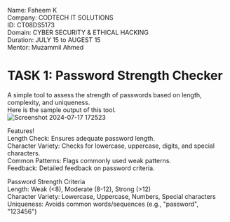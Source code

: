 Name: Faheem K  
Company: CODTECH IT SOLUTIONS  
ID: CT08DS5173  
Domain: CYBER SECURITY & ETHICAL HACKING  
Duration: JULY 15 to AUGEST 15  
Mentor: Muzammil Ahmed  
 
 
 
# TASK 1: Password Strength Checker  
 A simple tool to assess the strength of passwords based on length, complexity, and uniqueness.  
Here is the sample output of this tool.  
![Screenshot 2024-07-17 172523](https://github.com/user-attachments/assets/93073c56-94a5-4052-badb-723771b25f85)

Features!  
Length Check: Ensures adequate password length.  
Character Variety: Checks for lowercase, uppercase, digits, and special characters.  
Common Patterns: Flags commonly used weak patterns.  
Feedback: Detailed feedback on password criteria.  

Password Strength Criteria    
Length: Weak (<8), Moderate (8-12), Strong (>12)  
Character Variety: Lowercase, Uppercase, Numbers, Special characters  
Uniqueness: Avoids common words/sequences (e.g., "password", "123456")  
